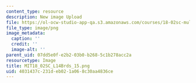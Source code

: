 ```yaml
---
content_type: resource
description: New image Upload
file: https://ol-ocw-studio-app-qa.s3.amazonaws.com/courses/18-02sc-multivariable-calculus-fall-2010/4031437c231deb021a068c30aa4836ce_MIT18_02SC_L14Brds_15.png
file_type: image/png
image_metadata:
  caption: ''
  credit: ''
  image-alt: ''
parent_uid: 07dd5e0f-e2b2-03b0-b268-5c1b278acc2a
resourcetype: Image
title: MIT18_02SC_L14Brds_15.png
uid: 4031437c-231d-eb02-1a06-8c30aa4836ce
---
```

